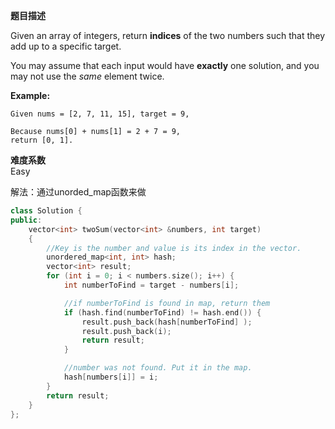  **题目描述**   

Given an array of integers, return **indices** of the two numbers such that they add up to a specific target.

You may assume that each input would have **exactly** one solution, and you may not use the *same* element twice.

**Example:**

```
Given nums = [2, 7, 11, 15], target = 9,

Because nums[0] + nums[1] = 2 + 7 = 9,
return [0, 1].
```

 **难度系数**    
Easy

解法：通过unorded_map函数来做
```c++
class Solution {
public:
	vector<int> twoSum(vector<int> &numbers, int target)
	{
		//Key is the number and value is its index in the vector.
		unordered_map<int, int> hash;
		vector<int> result;
		for (int i = 0; i < numbers.size(); i++) {
			int numberToFind = target - numbers[i];

			//if numberToFind is found in map, return them
			if (hash.find(numberToFind) != hash.end()) {
				result.push_back(hash[numberToFind] );
				result.push_back(i);
				return result;
			}

			//number was not found. Put it in the map.
			hash[numbers[i]] = i;
		}
		return result;
	}
};
```